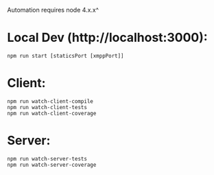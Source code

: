 Automation requires node 4.x.x^

# Local Dev (http://localhost:3000):
	npm run start [staticsPort [xmppPort]]

# Client:
	npm run watch-client-compile
	npm run watch-client-tests
	npm run watch-client-coverage

# Server:
	npm run watch-server-tests
	npm run watch-server-coverage
